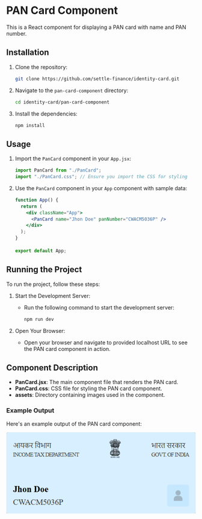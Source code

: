 # PAN Card Component

This is a React component for displaying a PAN card with name and PAN number.

## Installation

1. Clone the repository:
    ```bash
    git clone https://github.com/settle-finance/identity-card.git
    ```

2. Navigate to the `pan-card-component` directory:
    ```bash
    cd identity-card/pan-card-component
    ```

3. Install the dependencies:
    ```bash
    npm install
    ```

## Usage

1. Import the `PanCard` component in your `App.jsx`:
    ```jsx
    import PanCard from "./PanCard";
    import "./PanCard.css"; // Ensure you import the CSS for styling
    ```

2. Use the `PanCard` component in your `App` component with sample data:
    ```jsx
    function App() {
      return (
        <div className="App">
          <PanCard name="Jhon Doe" panNumber="CWACM5036P" />
        </div>
      );
    }

    export default App;
    ```
## Running the Project
To run the project, follow these steps:

1. Start the Development Server:

    - Run the following command to start the development server:

        ```bash
        npm run dev
        ```
2. Open Your Browser:
    - Open your browser and navigate to provided localhost URL to see the PAN card component in action.

## Component Description

- **PanCard.jsx**: The main component file that renders the PAN card.
- **PanCard.css**: CSS file for styling the PAN card component.
- **assets**: Directory containing images used in the component.

### Example Output

Here's an example output of the PAN card component:

![PAN Card Example](./src/assets/pan-card-output.png)
